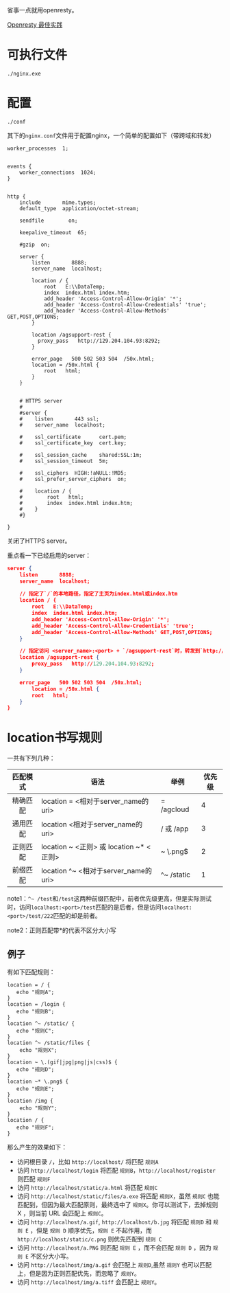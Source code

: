 省事一点就用openresty。

[Openresty 最佳实践](https://moonbingbing.gitbooks.io/openresty-best-practices/ngx/nginx_local_pcre.html)

# 可执行文件

`./nginx.exe`

# 配置

`./conf`

其下的`nginx.conf`文件用于配置nginx，一个简单的配置如下（带跨域和转发）

``` JS
worker_processes  1;


events {
    worker_connections  1024;
}


http {
    include       mime.types;
    default_type  application/octet-stream;

    sendfile        on;
	
    keepalive_timeout  65;

    #gzip  on;

    server {
        listen       8888;
        server_name  localhost;

        location / {
            root   E:\\DataTemp;
            index  index.html index.htm;
			add_header 'Access-Control-Allow-Origin' '*';
			add_header 'Access-Control-Allow-Credentials' 'true';
			add_header 'Access-Control-Allow-Methods' GET,POST,OPTIONS;
        }

        location /agsupport-rest {
          proxy_pass   http://129.204.104.93:8292;     
        }
        
        error_page   500 502 503 504  /50x.html;
        location = /50x.html {
            root   html;
        }
    }


    # HTTPS server
    #
    #server {
    #    listen       443 ssl;
    #    server_name  localhost;

    #    ssl_certificate      cert.pem;
    #    ssl_certificate_key  cert.key;

    #    ssl_session_cache    shared:SSL:1m;
    #    ssl_session_timeout  5m;

    #    ssl_ciphers  HIGH:!aNULL:!MD5;
    #    ssl_prefer_server_ciphers  on;

    #    location / {
    #        root   html;
    #        index  index.html index.htm;
    #    }
    #}

}
```

关闭了HTTPS server。

重点看一下已经启用的server：

``` JSON
server {
    listen       8888;
    server_name  localhost;
	
    // 指定了`/`的本地路径，指定了主页为index.html或index.htm
    location / {
        root   E:\\DataTemp;
        index  index.html index.htm;
        add_header 'Access-Control-Allow-Origin' '*';
        add_header 'Access-Control-Allow-Credentials' 'true';
        add_header 'Access-Control-Allow-Methods' GET,POST,OPTIONS;
    }

	// 指定访问 <server_name>:<port> + `/agsupport-rest`时，转发到`http://129.204.104.93:8292`
    location /agsupport-rest {
        proxy_pass   http://129.204.104.93:8292;     
    }

    error_page   500 502 503 504  /50x.html;
        location = /50x.html {
        root   html;
    }
}
```

# location书写规则

一共有下列几种：

| 匹配模式 | 语法                                    | 举例       | 优先级 |
| :------: | --------------------------------------- | ---------- | ------ |
| 精确匹配 | location = <相对于server_name的uri>     | = /agcloud | 4      |
| 通用匹配 | location <相对于server_name的uri>       | / 或 /app  | 3      |
| 正则匹配 | location ~ <正则> 或 location ~* <正则> | ~ \\.png$  | 2      |
| 前缀匹配 | location ^~ <相对于server_name的uri>    | ^~ /static | 1      |

note1：`^~ /test`和`/test`这两种前缀匹配中，前者优先级更高，但是实际测试时，访问`localhost:<port>/test`匹配的是后者，但是访问`localhost:<port>/test/222`匹配的却是前者。

note2：正则匹配带*的代表不区分大小写

## 例子

有如下匹配规则：

```nginx
location = / {
   echo "规则A";
}
location = /login {
   echo "规则B";
}
location ^~ /static/ {
   echo "规则C";
}
location ^~ /static/files {
    echo "规则X";
}
location ~ \.(gif|jpg|png|js|css)$ {
   echo "规则D";
}
location ~* \.png$ {
   echo "规则E";
}
location /img {
    echo "规则Y";
}
location / {
   echo "规则F";
}
```

那么产生的效果如下：

- 访问根目录 `/`，比如 `http://localhost/` 将匹配 `规则A`
- 访问 `http://localhost/login` 将匹配 `规则B`，`http://localhost/register` 则匹配 `规则F`
- 访问 `http://localhost/static/a.html` 将匹配 `规则C`
- 访问 `http://localhost/static/files/a.exe` 将匹配 `规则X`，虽然 `规则C` 也能匹配到，但因为最大匹配原则，最终选中了 `规则X`。你可以测试下，去掉规则 X ，则当前 URL 会匹配上 `规则C`。
- 访问 `http://localhost/a.gif`, `http://localhost/b.jpg` 将匹配 `规则D` 和 `规则 E` ，但是 `规则 D` 顺序优先，`规则 E` 不起作用，而 `http://localhost/static/c.png` 则优先匹配到 `规则 C`
- 访问 `http://localhost/a.PNG` 则匹配 `规则 E` ，而不会匹配 `规则 D` ，因为 `规则 E` 不区分大小写。
- 访问 `http://localhost/img/a.gif` 会匹配上 `规则D`,虽然 `规则Y` 也可以匹配上，但是因为正则匹配优先，而忽略了 `规则Y`。
- 访问 `http://localhost/img/a.tiff` 会匹配上 `规则Y`。